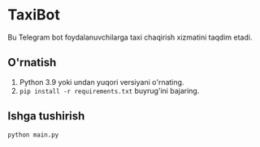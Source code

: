 # TaxiBot
Bu Telegram bot foydalanuvchilarga taxi chaqirish xizmatini taqdim etadi.

## O'rnatish
1. Python 3.9 yoki undan yuqori versiyani o'rnating.
2. `pip install -r requirements.txt` buyrug'ini bajaring.

## Ishga tushirish
`python main.py`
